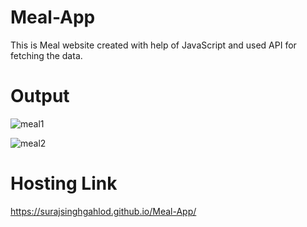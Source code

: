 # Meal-App
This is Meal website created with help of JavaScript and used API for fetching the data.

# Output

![meal1](https://user-images.githubusercontent.com/111622844/207610184-a7f49062-2bac-4ad9-96ec-147de22cdb3a.png)

![meal2](https://user-images.githubusercontent.com/111622844/207610238-780ff62e-9b1c-4692-bb54-bafa67ccf2c3.png)

# Hosting Link

https://surajsinghgahlod.github.io/Meal-App/
